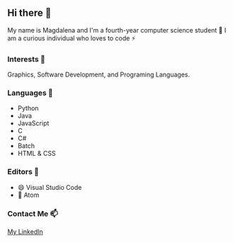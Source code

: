 ## Hi there 👋
 My name is Magdalena and I'm a fourth-year computer science student 👯 I am a curious individual who loves to code ⚡

### Interests 🤔
Graphics, Software Development, and Programing Languages.

### Languages 💬

- Python
- Java
- JavaScript
- C
- C#
- Batch 
- HTML & CSS

### Editors 🌱
- 😄 Visual Studio Code
- 🔭 Atom

### Contact Me 📫
[My LinkedIn](https://www.linkedin.com/in/magdalenadhima/)

<!--
**mdhima/mdhima** is a ✨ _special_ ✨ repository because its `README.md` (this file) appears on your GitHub profile.

Here are some ideas to get you started:

- 🔭 I’m currently working on improving my CSS, HTML and JavaScript skills
- 🌱 I’m currently learning C
- 👯 I’m looking to collaborate on ...
- 🤔 I’m looking for help with ...
- 💬 Ask me about ...
- 📫 How to reach me: https://www.linkedin.com/in/magdalenadhima/
- 😄 Pronouns: ...
- ⚡ Fun fact: I'm good using Python, Java and JavaScript
-->

